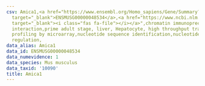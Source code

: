 ```yaml
---
csv: Amica1,<a href="https://www.ensembl.org/Homo_sapiens/Gene/Summary?db=core;g=ENSMUSG00000048534"
  target="_blank">ENSMUSG00000048534</a>,<a href="https://www.ncbi.nlm.nih.gov/pubmed/23834426"
  target="_blank"><i class="fas fa-file"></i></a>",chromatin immunoprecipitation assay,direct
  interaction,prime adult stage, liver, Hepatocyte, high throughput transcription
  profiling by microarray,nucleotide sequence identification,nucleotide sequence identification,transcriptional
  regulation,
data_alias: Amica1
data_id: ENSMUSG00000048534
data_numevidence: 1
data_species: Mus musculus
data_taxid: '10090'
title: Amica1
---
```

